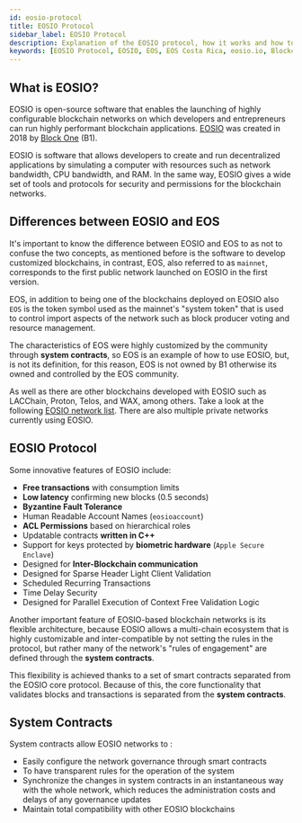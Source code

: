 ```yaml
---
id: eosio-protocol
title: EOSIO Protocol
sidebar_label: EOSIO Protocol
description: Explanation of the EOSIO protocol, how it works and how to use it.
keywords: [EOSIO Protocol, EOSIO, EOS, EOS Costa Rica, eosio.io, Blockchain Protocol, What is the EOSIO protocol]
---
```


## What is EOSIO? 

EOSIO is open-source software that enables the launching of highly configurable blockchain networks on which developers and entrepreneurs can run highly performant blockchain applications. [EOSIO](https://eos.io/) was created in 2018 by [Block One](https://block.one/) (B1). 

EOSIO is software that allows developers to create and run decentralized applications by simulating a computer with resources such as network bandwidth, CPU bandwidth, and RAM. In the same way, EOSIO gives a wide set of tools and protocols for security and permissions for the blockchain networks.

## Differences between EOSIO and EOS

It's important to know the difference between EOSIO and EOS to as not to confuse the two concepts, as mentioned before is the software to develop customized blockchains, in contrast, EOS, also referred to as `mainnet`, corresponds to the first public network launched on EOSIO in the first version.

EOS, in addition to being one of the blockchains deployed on EOSIO also `EOS` is the token symbol used as the mainnet's "system token" that is used to control import aspects of the network such as block producer voting and resource management.

The characteristics of EOS were highly customized by the community through **system contracts**, so EOS is an example of how to use EOSIO, but, is not its definition, for this reason, EOS is not owned by B1 otherwise its owned and controlled by the EOS community. 

As well as there are other blockchains developed with EOSIO such as LACChain, Proton, Telos, and WAX, among others. Take a look at the following [EOSIO network list](https://guide.eoscostarica.io/docs/community-resources/eosio-networks). There are also multiple private networks currently using EOSIO.

## EOSIO Protocol

Some innovative features of EOSIO include:

- **Free transactions** with consumption limits
- **Low latency** confirming new blocks (0.5 seconds)
- **Byzantine Fault Tolerance**
- Human Readable Account Names (`eosioaccount`)
- **ACL Permissions** based on hierarchical roles
- Updatable contracts **written in C++**
- Support for keys protected by **biometric hardware** (`Apple Secure Enclave`)
- Designed for **Inter-Blockchain communication**
- Designed for Sparse Header Light Client Validation
- Scheduled Recurring Transactions
- Time Delay Security
- Designed for Parallel Execution of Context Free Validation Logic

Another important feature of EOSIO-based blockchain networks is its flexible architecture, because EOSIO allows a multi-chain ecosystem that is highly customizable and inter-compatible by not setting the rules in the protocol, but rather many of the network's "rules of engagement" are defined through the **system contracts**.

This flexibility is achieved thanks to a set of smart contracts separated from the EOSIO core protocol. Because of this, the core functionality that validates blocks and transactions is separated from the **system contracts**.

## System Contracts

System contracts allow EOSIO networks to :

- Easily configure the network governance through smart contracts
- To have transparent rules for the operation of the system
- Synchronize the changes in system contracts in an instantaneous way with the whole network, which reduces the administration costs and delays of any governance updates
- Maintain total compatibility with other EOSIO blockchains
